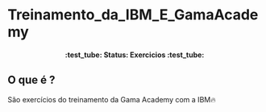 # Treinamento_da_IBM_E_GamaAcademy

<h4 align="center"> 
	:test_tube:  Status: Exercicios  :test_tube:
</h4>

## O que é ?

São exercícios do treinamento da Gama Academy com a IBM:fire:
